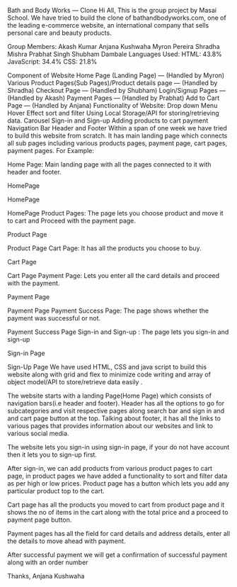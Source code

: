 Bath and Body Works — Clone
Hi All, This is the group project by Masai School. We have tried to build the clone of bathandbodyworks.com, one of the leading e-commerce website, an international company that sells personal care and beauty products.

Group Members:
Akash Kumar
Anjana Kushwaha
Myron Pereira
Shradha Mishra
Prabhat Singh
Shubham Dambale
Languages Used:
HTML: 43.8%
JavaScript: 34.4%
CSS: 21.8%

Component of Website
Home Page (Landing Page) — (Handled by Myron)
Various Product Pages(Sub Pages)/Product details page — (Handled by Shradha)
Checkout Page — (Handled by Shubham)
Login/Signup Pages — (Handled by Akash)
Payment Pages — (Handled by Prabhat)
Add to Cart Page — (Handled by Anjana)
Functionality of Website:
Drop down Menu
Hover Effect
sort and filter
Using Local Storage/API for storing/retrieving data.
Carousel
Sign-in and Sign-up
Adding products to cart
payment
Navigation Bar
Header and Footer
Within a span of one week we have tried to build this website from scratch. It has main landing page which connects all sub pages including various products pages, payment page, cart pages, payment pages. For Example:

Home Page: Main landing page with all the pages connected to it with header and footer.


HomePage

HomePage

HomePage
Product Pages: The page lets you choose product and move it to cart and Proceed with the payment page.


Product Page

Product Page
Cart Page: It has all the products you choose to buy.


Cart Page

Cart Page
Payment Page: Lets you enter all the card details and proceed with the payment.


Payment Page

Payment Page
Payment Success Page: The page shows whether the payment was successful or not.


Payment Success Page
Sign-in and Sign-up : The page lets you sign-in and sign-up


Sign-in Page

Sign-Up Page
We have used HTML, CSS and java script to build this website along with grid and flex to minimize code writing and array of object model/API to store/retrieve data easily .

The website starts with a landing Page(Home Page) which consists of navigation bars(i.e header and footer). Header has all the options to go for subcategories and visit respective pages along search bar and sign in and and cart page button at the top. Talking about footer, it has all the links to various pages that provides information about our websites and link to various social media.

The website lets you sign-in using sign-in page, if your do not have account then it lets you to sign-up first.

After sign-in, we can add products from various product pages to cart page, in product pages we have added a functionality to sort and filter data as per high or low prices. Product page has a button which lets you add any particular product top to the cart.

Cart page has all the products you moved to cart from product page and it shows the no of items in the cart along with the total price and a proceed to payment page button.

Payment pages has all the field for card details and address details, enter all the details to move ahead with payment.

After successful payment we will get a confirmation of successful payment along with an order number

Thanks,
Anjana Kushwaha

